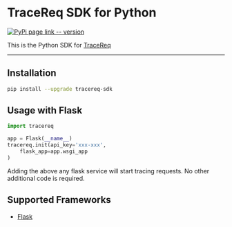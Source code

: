 # TraceReq SDK for Python

[![PyPi page link -- version](https://img.shields.io/pypi/v/tracereq-sdk.svg)](https://pypi.python.org/pypi/tracereq-sdk)

This is the Python SDK for [TraceReq](http://tracereq.com/)

---

## Installation

```bash
pip install --upgrade tracereq-sdk
```

## Usage with Flask

```python
import tracereq

app = Flask(__name__)
tracereq.init(api_key='xxx-xxx',
    flask_app=app.wsgi_app
)
```

Adding the above any flask service will start tracing requests.
No other additional code is required.

## Supported Frameworks

- [Flask](https://github.com/pallets/flask)

